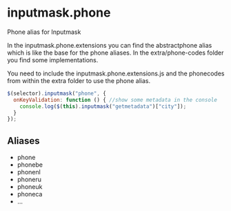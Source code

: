 # inputmask.phone
Phone alias for Inputmask


In the inputmask.phone.extensions you can find the abstractphone alias which is like the base for the phone aliases.
In the extra/phone-codes folder you find some implementations.

You need to include the inputmask.phone.extensions.js and the phonecodes from within the extra folder to use the phone alias.


```javascript
$(selector).inputmask("phone", {
  onKeyValidation: function () { //show some metadata in the console
    console.log($(this).inputmask("getmetadata")["city"]);
  }
});
```


## Aliases
- phone
- phonebe
- phonenl
- phoneru
- phoneuk
- phoneca
- ...